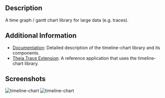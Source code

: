 ## Description

A time graph / gantt chart library for large data (e.g. traces).

## Additional Information

- [Documentation](https://github.com/theia-ide/timeline-chart/blob/master/doc/documentation.md): Detailed description of the timeline-chart library and its components.
- [Theia Trace Extension](https://github.com/theia-ide/theia-trace-extension): A reference application that uses the timeline-chart library.

## Screenshots

![timeline-chart](https://raw.githubusercontent.com/theia-ide/timeline-chart/master/doc/images/screenshot1-0.0.1.png)
![timeline-chart](https://raw.githubusercontent.com/theia-ide/timeline-chart/master/doc/images/screenshot2-0.0.1.png)

